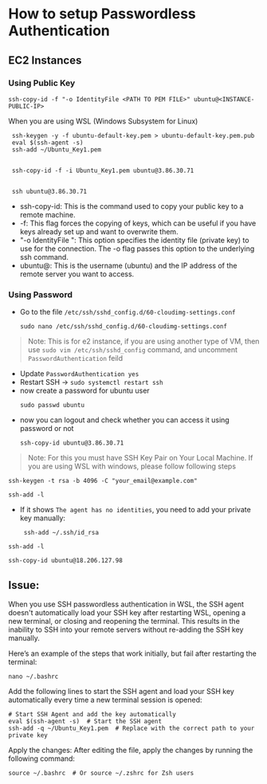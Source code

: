 # How to setup Passwordless Authentication

## EC2 Instances

### Using Public Key

```
ssh-copy-id -f "-o IdentityFile <PATH TO PEM FILE>" ubuntu@<INSTANCE-PUBLIC-IP>
```
    
When you are using WSL (Windows Subsystem for Linux)
```
 ssh-keygen -y -f ubuntu-default-key.pem > ubuntu-default-key.pem.pub
 eval $(ssh-agent -s)
 ssh-add ~/Ubuntu_Key1.pem

 
 ssh-copy-id -f -i Ubuntu_Key1.pem ubuntu@3.86.30.71
 
 
 ssh ubuntu@3.86.30.71

````

- ssh-copy-id: This is the command used to copy your public key to a remote machine.
- -f: This flag forces the copying of keys, which can be useful if you have keys already set up and want to overwrite them.
- "-o IdentityFile <PATH TO PEM FILE>": This option specifies the identity file (private key) to use for the connection. The -o flag passes this option to the underlying ssh command.
- ubuntu@<INSTANCE-IP>: This is the username (ubuntu) and the IP address of the remote server you want to access.

### Using Password 

- Go to the file `/etc/ssh/sshd_config.d/60-cloudimg-settings.conf`
    ```
    sudo nano /etc/ssh/sshd_config.d/60-cloudimg-settings.conf
    ```
>Note: This is for e2 instance, if you are using another type of VM, then use `sudo vim /etc/ssh/sshd_config` command, and uncomment `PasswordAuthentication` feild

- Update `PasswordAuthentication yes`
- Restart SSH -> `sudo systemctl restart ssh`
- now create a password for ubuntu user
   ```
   sudo passwd ubuntu
   ````
 - now you can logout and check whether you can access it using password or not
   ```
   ssh-copy-id ubuntu@3.86.30.71
   ````

>Note: For this you must have SSH Key Pair on Your Local Machine. If you are using WSL with windows, please follow following steps
```
ssh-keygen -t rsa -b 4096 -C "your_email@example.com"
```

```
ssh-add -l
```
- If it shows `The agent has no identities`, you need to add your private key manually:
     ```
      ssh-add ~/.ssh/id_rsa
     ```
```
ssh-add -l
```
```
ssh-copy-id ubuntu@18.206.127.98
```




## Issue:

When you use SSH passwordless authentication in WSL, the SSH agent doesn't automatically load your SSH key after restarting WSL, opening a new terminal, or closing and reopening the terminal. This results in the inability to SSH into your remote servers without re-adding the SSH key manually.

Here’s an example of the steps that work initially, but fail after restarting the terminal:

```
nano ~/.bashrc
```
Add the following lines to start the SSH agent and load your SSH key automatically every time a new terminal session is opened:
```
# Start SSH Agent and add the key automatically
eval $(ssh-agent -s)  # Start the SSH agent
ssh-add -q ~/Ubuntu_Key1.pem  # Replace with the correct path to your private key
```
Apply the changes: After editing the file, apply the changes by running the following command:

```
source ~/.bashrc  # Or source ~/.zshrc for Zsh users
```


   

